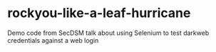 # rockyou-like-a-leaf-hurricane
Demo code from SecDSM talk about using Selenium to test darkweb credentials against a web login

